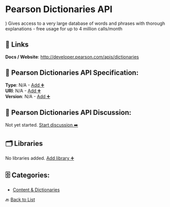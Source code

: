 # Pearson Dictionaries API

) Gives access to a very large database of words and phrases with thorough explanations - free usage for up to 4 million calls/month

##  🔗 Links
**Docs / Website**: http://developer.pearson.com/apis/dictionaries

## 🧬 Pearson Dictionaries API Specification:
**Type**: N/A - [Add ➕](https://github.com/apis-list/apis-list/edit/main/apis.yaml#L14667)  
**URI**: N/A - [Add ➕](https://github.com/apis-list/apis-list/edit/main/apis.yaml#L14667)  
**Version**: N/A - [Add ➕](https://github.com/apis-list/apis-list/edit/main/apis.yaml#L14667)

## 💬 Pearson Dictionaries API Discussion:
Not yet started. [Start discussion ➡️](https://github.com/apis-list/apis-list/discussions/new)

## 🗂️ Libraries

No libraries added. [Add library ➕](https://github.com/apis-list/apis-list/edit/main/apis.yaml#L14667)    


## 🗄️ Categories:
- [Content & Dictionaries](https://github.com/apis-list/apis-list#content--dictionaries-)

🔙  [Back to List](https://github.com/apis-list/apis-list)
